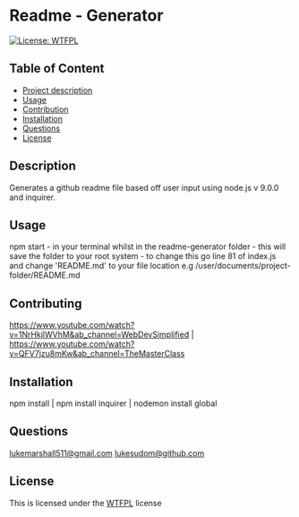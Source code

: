 
# Readme - Generator

[![License: WTFPL](https://img.shields.io/badge/License-WTFPL-brightgreen.svg)](http://www.wtfpl.net/about/)


## Table of Content
* [Project description](#Description)
* [Usage](#Usage)
* [Contribution](#Contributiion)
* [Installation](#Installation)
* [Questions](#Questions)
* [License](#License)

## Description
Generates a github readme file based off user input using node.js v 9.0.0 and inquirer.

## Usage
npm start - in your terminal whilst in the readme-generator folder - this will save the folder to your root system - to change this go line 81 of index.js and change 'README.md' to your file location e.g /user/documents/project-folder/README.md

## Contributing
https://www.youtube.com/watch?v=1NrHkjlWVhM&ab_channel=WebDevSimplified | https://www.youtube.com/watch?v=QFV7jzu8mKw&ab_channel=TheMasterClass

## Installation
npm install | npm install inquirer | nodemon install global

## Questions
lukemarshall511@gmail.com
lukesudom@github.com

## License
This is licensed under the [WTFPL](http://www.wtfpl.net/about/) license
